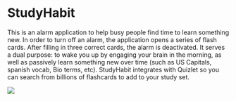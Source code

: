 # StudyHabit

This is an alarm application to help busy people find time to learn something new. In order to turn off an alarm, the application opens a series of flash cards. After filling in three correct cards, the alarm is deactivated. It serves a dual purpose: to wake you up by engaging your brain in the morning, as well as passively learn something new over time (such as US Capitals, spanish vocab, Bio terms, etc). StudyHabit integrates with Quizlet so you can search from billions of flashcards to add to your study set.

![ ](https://media.giphy.com/media/3o6nV93asIO5N4HgUE/giphy.gif)


